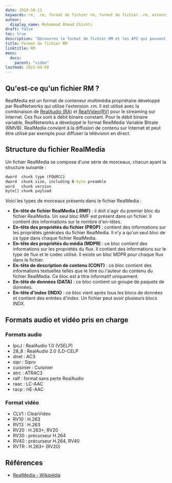 ```yaml
---
date: 2019-10-11
keywords: rm, .rm, format de fichier rm, format de fichier .rm, extension .rm, format de fichier RealMedia
auteur:
  display_name: Muhammad Ahmad Chishti
draft: false
toc: true
description: "Découvrez le format de fichier RM et les API qui peuvent créer et ouvrir des fichiers RM."
title: Format de fichier RM
linktitle: RM
menu:
  docs:
    parent: "video"
lastmod: 2021-04-08
---
```


## Qu'est-ce qu'un fichier RM ? ##

RealMedia est un format de conteneur multimédia propriétaire développé par RealNetworks qui utilise l'extension .rm. Il est utilisé avec la combinaison de [RealAudio (RA)](/fr/audio/ra/) et [RealVideo(RV)](/fr/video/rv/) pour le streaming sur Internet. Ces flux sont à débit binaire constant. Pour le débit binaire variable, RealNetworks a développé le format RealMedia Variable Bitrate (RMVB). RealMedia convient à la diffusion de contenu sur Internet et peut être utilisé par exemple pour diffuser la télévision en direct.

## Structure du fichier RealMedia ##

Un fichier RealMedia se compose d'une série de morceaux, chacun ayant la structure suivante :

```cmd
dword  chunk type (FOURCC)
dword  chunk size, including 8-byte preamble
word   chunk version
byte[] chunk payload
```

Voici les types de morceaux présents dans le fichier RealMedia :

- **En-tête de fichier RealMedia (.RMF)** : il doit s'agir du premier bloc du fichier RealMedia. Un seul bloc RMF est présent dans un fichier. Il contient des informations sur le nombre d'en-têtes.
- **En-tête des propriétés du fichier (PROP)** : contient des informations sur les propriétés générales du fichier RealMedia. Il n'y a qu'un seul bloc de ce type dans chaque fichier RealMedia.
- **En-tête des propriétés du média (MDPR)** : ce bloc contient des informations sur les propriétés du flux. Il contient des informations sur le type de flux et le codec utilisé. Il existe un bloc MDPR pour chaque flux dans le fichier.
- **En-tête de description de contenu (CONT)** : ce bloc contient des informations textuelles telles que le titre ou l'auteur du contenu du fichier RealMedia. Ce bloc est à titre informatif uniquement.
- **En-tête de données (DATA)** : ce bloc contient un groupe de paquets de données.
- **En-tête d'index (INDX)** : ce bloc vient après tous les blocs de données et contient des entrées d'index. Un fichier peut avoir plusieurs blocs INDX.

## Formats audio et vidéo pris en charge ##

### Formats audio ###

- lpcJ : RealAudio 1.0 (VSELP)
- 28_8 : RealAudio 2.0 (LD-CELP
- dnet : AC3
- sipr : Sipro
- cuisinier : Cuisinier
- atrc : ATRAC3
- ralf : format sans perte RealAudio
- raac : LC-AAC
- racp : HE-AAC

### Format vidéo ###

- CLV1 : ClearVideo
- RV10 : H.263
- RV13 : H.263
- RV20 : H.263+, RV20
- RV30 : précurseur H.264
- RV40 : précurseur H.264, RV40
- RVTR : H.263+ (RV20)

## Références ##

- [RealMedia - Wikipédia](https://en.wikipedia.org/wiki/RealMedia)

